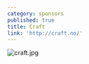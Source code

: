 ```yaml
---
category: sponsors
published: true
title: Craft
link: 'http://craft.no/'
---
```

![craft.jpg]({{site.baseurl}}/media/craft.jpg)
